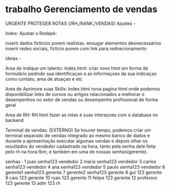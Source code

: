 # trabalho Gerenciamento de vendas
 URGENTE PROTEGER ROTAS (/RH,/RANK,/VENDAS)
 Ajustes - 

Index:
Ajustar o Rodapé:

inserir dados fictícios porem realistas.
enxugar elementos desnecessários
inserir redes sociais, ficticio porem com link para redirecionamento


ideias -

Area de indique um talento: Index.html:
criar novo html em forma de formulário pedindo sua identificaçao e as informaçoes da sua indicaçao como contato, area de atuaçao e etc

Area de Aprimore suas Skills: Index.html
nova pagina html onde podemos disponibilizar links de cursos ou artigos relacionados a melhorar o desempenhos no setor de vendas ou desempenho profissional de forma geral
 

Area de RH: RH.html
fazer as rotas e suas interaçoes com o database no backend


Terminal de vendas: (EXTERNO)
Se houver tempo, podemos criar um terminal separado de vendas integrado ao mesmo banco de dados e durante a apresentação executar algumas vendas e depois olhar os resultados do vendedor cadastrado na hora, tanto pela senha dele feita pelo rh na hora tbm, e também em uma de nossas senhas(gerente).


senhas :
1	joao	senha123	vendedor
2	maria	senha123	vendedor
3	carlos	senha123	vendedor
4	ana	senha123	vendedor
5	paulo	senha123	vendedor
6	gerente1	senha123	gerente
7	gerente2	senha123	gerente
8	gui	123	gerente
9	caio	123	gerente
10	ryan	123	gerente
11	felipe	123	gerente
12	professor	123	gerente
13	adm	123	rh